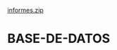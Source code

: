 [informes.zip](https://github.com/julinhogq/BASE-DE-DATOS/files/6380265/informes.zip)
# BASE-DE-DATOS
